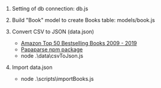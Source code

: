 1. Setting of db connection: db.js

2. Build "Book" model to create Books table: models/book.js

3. Convert CSV to JSON (data.json)

   - [Amazon Top 50 Bestselling Books 2009 - 2019](https://www.kaggle.com/datasets/sootersaalu/amazon-top-50-bestselling-books-2009-2019/data)
   - [Papaparse npm package](https://www.npmjs.com/package/papaparse)
   - node .\data\csvToJson.js

4. Import data.json
   - node .\scripts\importBooks.js
